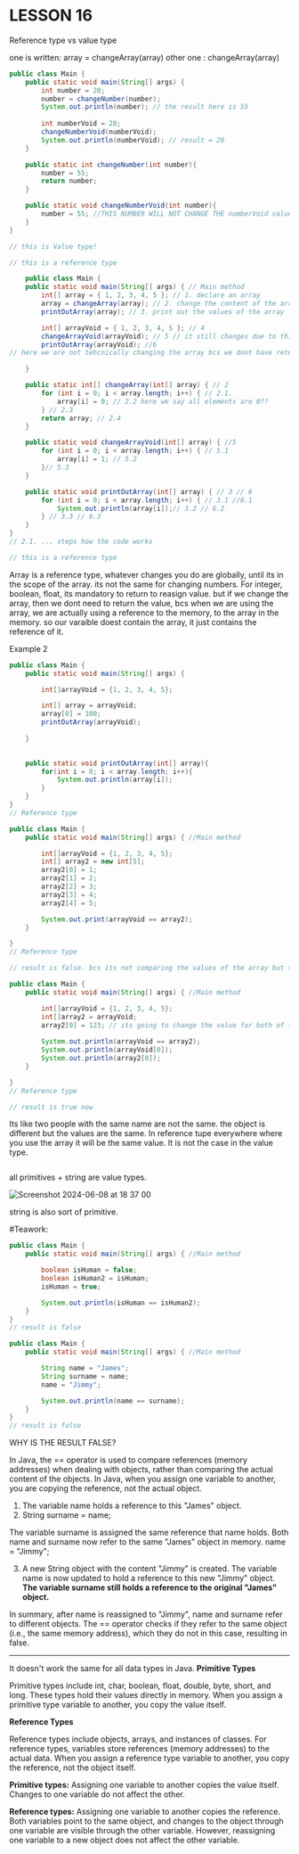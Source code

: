 # LESSON 16

Reference type vs value type

one is written: array = changeArray(array)
other one : changeArray(array)


```Java
public class Main {
    public static void main(String[] args) {
        int number = 20;
        number = changeNumber(number);
        System.out.println(number); // the result here is 55
        
        int numberVoid = 20;
        changeNumberVoid(numberVoid);
        System.out.println(numberVoid); // result = 20
    }

    public static int changeNumber(int number){
        number = 55;
        return number;
    }

    public static void changeNumberVoid(int number){
        number = 55; //THIS NUMBER WILL NOT CHANGE THE numberVoid value, because we dont have "return"
    }
}

// this is Value type!
```


```Java
// this is a reference type

    public class Main {
    public static void main(String[] args) { // Main method
        int[] array = { 1, 2, 3, 4, 5 }; // 1. declare an array
        array = changeArray(array); // 2. change the content of the array. we reasign the value of array
        printOutArray(array); // 3. print out the values of the array

        int[] arrayVoid = { 1, 2, 3, 4, 5 }; // 4
        changeArrayVoid(arrayVoid); // 5 // it still changes due to this how its written here
        printOutArray(arrayVoid); //6
// here we are not tehcnically changing the array bcs we dont have return in the functions. but it does change. It is possible to change the array without returning it in the function.

    }

    public static int[] changeArray(int[] array) { // 2
        for (int i = 0; i < array.length; i++) { // 2.1.
            array[i] = 0; // 2.2 here we say all elements are 0??
        } // 2.3
        return array; // 2.4
    }

    public static void changeArrayVoid(int[] array) { //5
        for (int i = 0; i < array.length; i++) { // 5.1
            array[i] = 1; // 5.2
        }// 5.3
    }

    public static void printOutArray(int[] array) { // 3 // 6
        for (int i = 0; i < array.length; i++) { // 3.1 //6.1
            System.out.println(array[i]);// 3.2 // 6.2
        } // 3.3 // 6.3
    }
}
// 2.1. ... steps how the code works

// this is a reference type
```

Array is a reference type, whatever changes you do are globally, until its in the scope of the array. its not the same for changing numbers.
For integer, boolean, float, its mandatory to return to reasign value. but if we change the array, then we dont need to return the value, bcs when we are using the array, we are actually using a reference to the memory, to the array in the memory. so our varaible doest contain the array, it just contains the reference of it. 

Example 2

```Java
public class Main {
    public static void main(String[] args) {

        int[]arrayVoid = {1, 2, 3, 4, 5};

        int[] array = arrayVoid;
        array[0] = 100;
        printOutArray(arrayVoid);
      
    }

  
    public static void printOutArray(int[] array){ 
        for(int i = 0; i < array.length; i++){ 
            System.out.println(array[i]);
        }
    }
}
// Reference type
``` 

```Java
public class Main {
    public static void main(String[] args) { //Main method

        int[]arrayVoid = {1, 2, 3, 4, 5};
        int[] array2 = new int[5];
        array2[0] = 1;
        array2[1] = 2;
        array2[2] = 3;
        array2[3] = 4;
        array2[4] = 5;

        System.out.print(arrayVoid == array2);
    }

}
// Reference type

// result is false. bcs its not comparing the values of the array but the reference.
```

```Java
public class Main {
    public static void main(String[] args) { //Main method

        int[]arrayVoid = {1, 2, 3, 4, 5};
        int[]array2 = arrayVoid;
        array2[0] = 123; // its going to change the value for both of them
    
        System.out.println(arrayVoid == array2);
        System.out.println(arrayVoid[0]);
        System.out.println(array2[0]);
    }

}
// Reference type

// result is true now

```

Its like two people with the same name are not the same. the object is different but the values are the same. 
In reference tupe everywhere where you use the array it will be the same value. It is not the case in the value type.


```Java

```

all primitives + string are value types. 

![Screenshot 2024-06-08 at 18 37 00](https://github.com/elinasasa/wotech/assets/165931766/480801cc-25f2-48e5-a16b-7fbc92665f4f)

string is also sort of primitive.

#Teawork:

```Java
public class Main {
    public static void main(String[] args) { //Main method

        boolean isHuman = false;
        boolean isHuman2 = isHuman;
        isHuman = true;

        System.out.println(isHuman == isHuman2);
    }
}
// result is false
```

```Java
public class Main {
    public static void main(String[] args) { //Main method

        String name = "James";
        String surname = name;
        name = "Jimmy";

        System.out.println(name == surname);
    }
}
// result is false
```

WHY IS THE RESULT FALSE?

In Java, the == operator is used to compare references (memory addresses) when dealing with objects, rather than comparing the actual content of the objects. In Java, when you assign one variable to another, you are copying the reference, not the actual object. 

1. The variable name holds a reference to this "James" object.
2. String surname = name;

The variable surname is assigned the same reference that name holds.
Both name and surname now refer to the same "James" object in memory.
name = "Jimmy";

3. A new String object with the content "Jimmy" is created.
The variable name is now updated to hold a reference to this new "Jimmy" object.
**The variable surname still holds a reference to the original "James" object.**

In summary, after name is reassigned to "Jimmy", name and surname refer to different objects. The == operator checks if they refer to the same object (i.e., the same memory address), which they do not in this case, resulting in false.

------

It doesn't work the same for all data types in Java.
**Primitive Types**

Primitive types include int, char, boolean, float, double, byte, short, and long. These types hold their values directly in memory. When you assign a primitive type variable to another, you copy the value itself.

**Reference Types**

Reference types include objects, arrays, and instances of classes. For reference types, variables store references (memory addresses) to the actual data. When you assign a reference type variable to another, you copy the reference, not the object itself.

**Primitive types:** Assigning one variable to another copies the value itself. Changes to one variable do not affect the other.

**Reference types:** Assigning one variable to another copies the reference. Both variables point to the same object, and changes to the object through one variable are visible through the other variable. However, reassigning one variable to a new object does not affect the other variable.
